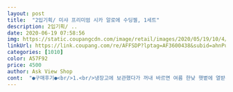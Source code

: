 ```yaml
---
layout: post 
title:  "2입기획/ 미샤 프리미엄 시카 알로에 수딩젤, 1세트" 
description: 2입기획/ ..
date: 2020-06-19 07:58:56 
img: https://static.coupangcdn.com/image/retail/images/2020/05/19/10/4/3f7e90ce-a8a7-46f5-b7df-697ef4935dbc.jpg 
linkUrl: https://link.coupang.com/re/AFFSDP?lptag=AF3600438&subid=ahnPublicAsk&pageKey=1605922406&itemId=2742798318&vendorItemId=70732834101&traceid=V0-113-1c070858a2f73789 
categories: [1010] 
color: A57F92 
price: 4500 
author: Ask View Shop 
cont:  "●구매후기●<br/>1.<br/>냉장고에 보관했다가 꺼내 바르면 여름 한낮 햇볕에 열받은 얼굴을 마치 화상치료하듯 식혀줍니다.<br/><br/>2.<br/><br/>2.<br/>처음엔 안그래도 기름이 번질대는 내 얼굴을 더 기름지게 만드는거 아닌가 염려됐는데... <br/><br/>2개씩4쌍 샀습니다  이 무더운 여름 시원하게 우리가족 보습을 지켜주길바라는 마음에 열심히바릅니다 .<br/> 샤워후 끈적거림 싫어하는 남편에게도 등을.<br/>자주 발라줍니다  은근 좋아합니다<br/>3.<br/>나잇살 먹으니 목에 주름이 늘어가는데... <br/><br/>4.<br/>각질 잘생기는 손가락, 발바닥, 무릎, 팔꿈치에도 듬뿍 발라주고 있습니다.<br/><br/>5.<br/>로켓배송이라 배송서비스도 좋고 양도 많고 가격도 좋아서 연달아 주문할 듯 싶네요.<br/><br/>6 알로에 함유량도 훌륭하고 듣보잡 브랜드도 아니어서 믿음이 가는 제품입니다.<br/><br/>7.<br/> 지인추천할거냐 물으신다면 당연히 OK... <br/>!!!<br/>○이유는... <br/><br/>가격 : 4,500원<br/>갱년기에 얼굴 화끈화끈, 마스크아래로 열이 화끈화끈,<br/>뭘 안바르니 남편등과 몸에 가려움과 트러블이자꾸생겨요<br/>손가락 세개 정도로 푹 떠서 얼굴에 펴바르면 그 시원함이란 얼음물에 얼굴을 담근 느낌이 들더군요.<br/><br/>안주인께서 시켜서 주문했는데... <br/><br/>얼굴 바르는 김에 목까지 죽죽 발라주니 너무 좋네요... <br/>^^;<br/>얼굴이 진정돼 갑니다.<br/> 여름도 날수 있도록<br/>요즘은 남자인 제가 주로 바릅니다.<br/><br/>제모로 얼굴이 화끈 화끈.<br/> 쿠팡새벽배송믿고 급히 구입.<br/><br/>치덕치덕 발라도 죄다 흡수돼버리고 되레 뽀송뽀송해져서 감동했습니다.<br/><br/>" 
---
```

